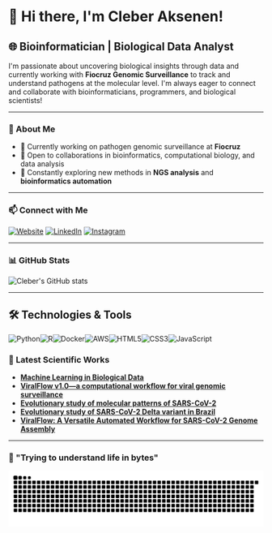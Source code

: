 # 👋 Hi there, I'm Cleber Aksenen!

## 🌐 Bioinformatician | Biological Data Analyst

I'm passionate about uncovering biological insights through data and currently working with **Fiocruz Genomic Surveillance** to track and understand pathogens at the molecular level. I'm always eager to connect and collaborate with bioinformaticians, programmers, and biological scientists!

---

### 🔬 About Me
- 🧬 Currently working on pathogen genomic surveillance at **Fiocruz**
- 👥 Open to collaborations in bioinformatics, computational biology, and data analysis
- 🌱 Constantly exploring new methods in **NGS analysis** and **bioinformatics automation**

---

### 📫 Connect with Me
[![Website](https://img.shields.io/badge/Website-282C34?style=for-the-badge&logo=website&logoColor=white)](https://cleberaksenen.github.io/meu-site/)
[![LinkedIn](https://img.shields.io/badge/LinkedIn-0077B5?style=for-the-badge&logo=linkedin&logoColor=white)](https://www.linkedin.com/in/cleber-aksenen-bioinformatics)
[![Instagram](https://img.shields.io/badge/Instagram-E4405F?style=for-the-badge&logo=instagram&logoColor=white)](https://www.instagram.com/bioinfo.py/)

---

### 📊 GitHub Stats
![Cleber's GitHub stats](https://github-readme-stats.vercel.app/api?username=cleberaksenen&show_icons=true&theme=cobalt)

---

## 🛠️ Technologies & Tools
<div style="display: flex; flex-wrap: wrap;">
    <img alt="Python" src="https://img.shields.io/badge/Python-14354C?style=for-the-badge&logo=python&logoColor=white" />
    <img alt="R" src="https://img.shields.io/badge/R-276DC3?style=for-the-badge&logo=r&logoColor=white" />
    <img alt="Docker" src="https://img.shields.io/badge/Docker-2496ED?style=for-the-badge&logo=docker&logoColor=white" />
    <img alt="AWS" src="https://img.shields.io/badge/AWS-232F3E?style=for-the-badge&logo=amazon-aws&logoColor=white" />
    <img alt="HTML5" src="https://img.shields.io/badge/HTML5-E34F26?style=for-the-badge&logo=html5&logoColor=white" />
    <img alt="CSS3" src="https://img.shields.io/badge/CSS3-1572B6?style=for-the-badge&logo=css3&logoColor=white" />
    <img alt="JavaScript" src="https://img.shields.io/badge/JavaScript-F7DF1E?style=for-the-badge&logo=javascript&logoColor=323330" />
</div>

### 📝 Latest Scientific Works
- **[Machine Learning in Biological Data]([#](https://www.medrxiv.org/content/10.1101/2024.08.09.24310239v1))**
- **[ViralFlow v1.0—a computational workflow for viral genomic surveillance]([#](https://academic.oup.com/nargab/article/6/2/lqae056/7682253))**
- **[Evolutionary study of molecular patterns of SARS-CoV-2]([#](https://journals.asm.org/doi/10.1128/jvi.01404-23))**
- **[Evolutionary study of SARS-CoV-2 Delta variant in Brazil]([#](https://journals.asm.org/doi/10.1128/spectrum.02641-21))**
- **[ViralFlow: A Versatile Automated Workflow for SARS-CoV-2 Genome Assembly]([#](https://www.mdpi.com/1999-4915/14/2/217))**


---

### 🌌 "Trying to understand life in bytes"

![Snake animation](https://github.com/arthus05/arthus05/blob/output/github-contribution-grid-snake.svg)

